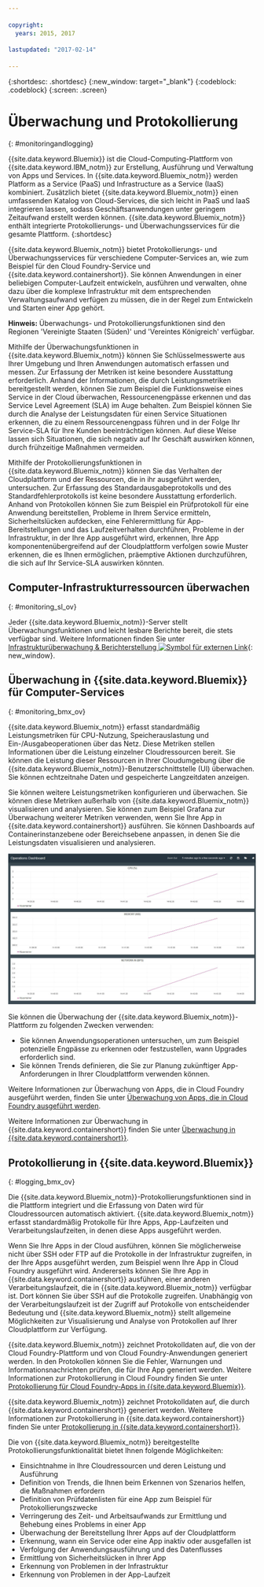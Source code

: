 ```yaml
---

copyright:
  years: 2015, 2017

lastupdated: "2017-02-14"

---
```



{:shortdesc: .shortdesc}
{:new_window: target="_blank"}
{:codeblock: .codeblock}
{:screen: .screen}

# Überwachung und Protokollierung
{: #monitoringandlogging}

{{site.data.keyword.Bluemix}} ist die Cloud-Computing-Plattform von {{site.data.keyword.IBM_notm}} zur Erstellung, Ausführung und Verwaltung von Apps und Services. In {{site.data.keyword.Bluemix_notm}} werden Platform as a Service (PaaS) und Infrastructure as a Service (IaaS) kombiniert. Zusätzlich bietet {{site.data.keyword.Bluemix_notm}} einen umfassenden Katalog von Cloud-Services, die sich leicht in PaaS und IaaS integrieren lassen, sodass Geschäftsanwendungen unter geringem Zeitaufwand erstellt werden können. {{site.data.keyword.Bluemix_notm}} enthält integrierte Protokollierungs- und Überwachungsservices für die gesamte Plattform. 
{:shortdesc}

{{site.data.keyword.Bluemix_notm}} bietet Protokollierungs- und Überwachungsservices für verschiedene Computer-Services an, wie zum Beispiel für den Cloud Foundry-Service und {{site.data.keyword.containershort}}. Sie können Anwendungen in einer beliebigen Computer-Laufzeit entwickeln, ausführen und verwalten, ohne dazu über die komplexe Infrastruktur mit dem entsprechenden Verwaltungsaufwand verfügen zu müssen, die in der Regel zum Entwickeln und Starten einer App gehört. 

**Hinweis:** Überwachungs- und Protokollierungsfunktionen sind den Regionen 'Vereinigte Staaten (Süden)' und 'Vereintes Königreich' verfügbar.

Mithilfe der Überwachungsfunktionen in {{site.data.keyword.Bluemix_notm}} können Sie Schlüsselmesswerte aus Ihrer Umgebung und Ihren Anwendungen automatisch erfassen und messen. Zur Erfassung der Metriken ist keine besondere Ausstattung erforderlich. Anhand der Informationen, die durch Leistungsmetriken bereitgestellt werden,  können Sie zum Beispiel die Funktionsweise eines Service in der Cloud überwachen, Ressourcenengpässe erkennen und das Service Level Agreement (SLA) im Auge behalten. Zum Beispiel können Sie durch die Analyse der Leistungsdaten für einen Service Situationen erkennen, die zu einem Ressourcenengpass führen und in der Folge Ihr Service-SLA für Ihre Kunden beeinträchtigen können. Auf diese Weise lassen sich Situationen, die sich negativ auf Ihr Geschäft auswirken können, durch frühzeitige Maßnahmen vermeiden.  

Mithilfe der Protokollierungsfunktionen in {{site.data.keyword.Bluemix_notm}} können Sie das Verhalten der Cloudplattform und der Ressourcen, die in ihr ausgeführt werden, untersuchen. Zur Erfassung des Standardausgabeprotokolls und des Standardfehlerprotokolls ist keine besondere Ausstattung erforderlich. Anhand von Protokollen können Sie zum Beispiel ein Prüfprotokoll für eine Anwendung bereitstellen, Probleme in Ihrem Service ermitteln, Sicherheitslücken aufdecken, eine Fehlerermittlung für App-Bereitstellungen und das Laufzeitverhalten durchführen, Probleme in der Infrastruktur, in der Ihre App ausgeführt wird, erkennen, Ihre App komponentenübergreifend auf der Cloudplattform verfolgen sowie Muster erkennen, die es Ihnen ermöglichen, präemptive Aktionen durchzuführen, die sich auf Ihr Service-SLA auswirken könnten.

## Computer-Infrastrukturressourcen überwachen
{: #monitoring_sl_ov}

Jeder {{site.data.keyword.Bluemix_notm}}-Server stellt Überwachungsfunktionen und leicht lesbare Berichte bereit, die stets verfügbar sind. Weitere Informationen finden Sie unter [Infrastrukturüberwachung & Berichterstellung ![Symbol für externen Link](../icons/launch-glyph.svg "Symbol für externen Link")](https://www.ibm.com/cloud-computing/bluemix/infrastructure-monitoring){: new_window}.


## Überwachung in {{site.data.keyword.Bluemix}} für Computer-Services
{: #monitoring_bmx_ov}

{{site.data.keyword.Bluemix_notm}} erfasst standardmäßig Leistungsmetriken für CPU-Nutzung, Speicherauslastung und Ein-/Ausgabeoperationen über das Netz. Diese Metriken stellen Informationen über die Leistung einzelner Cloudressourcen bereit. Sie können die Leistung dieser Ressourcen in Ihrer Cloudumgebung über die {{site.data.keyword.Bluemix_notm}}-Benutzerschnittstelle (UI) überwachen. Sie können echtzeitnahe Daten und gespeicherte Langzeitdaten anzeigen. 

Sie können weitere Leistungsmetriken konfigurieren und überwachen. Sie können diese Metriken außerhalb von {{site.data.keyword.Bluemix_notm}} visualisieren und analysieren. Sie können zum Beispiel Grafana zur Überwachung weiterer Metriken verwenden, wenn Sie Ihre App in {{site.data.keyword.containershort}} ausführen. Sie können Dashboards auf Containerinstanzebene oder Bereichsebene anpassen, in denen Sie die Leistungsdaten visualisieren und analysieren.

![Grafana-Überwachungsansicht für einen Container in {{site.data.keyword.Bluemix_notm}}](images/monitoring_default_container_grafana_view.jpg)

Sie können die Überwachung der {{site.data.keyword.Bluemix_notm}}-Plattform zu folgenden Zwecken verwenden:

* Sie können Anwendungsoperationen untersuchen, um zum Beispiel potenzielle Engpässe zu erkennen oder festzustellen, wann Upgrades erforderlich sind.
* Sie können Trends definieren, die Sie zur Planung zukünftiger App-Anforderungen in Ihrer Cloudplattform verwenden können.

Weitere Informationen zur Überwachung von Apps, die in Cloud Foundry ausgeführt werden, finden Sie unter [Überwachung von Apps, die in Cloud Foundry ausgeführt werden](monitoring_cf_apps.html#monitoring_bluemix_apps).

Weitere Informationen zur Überwachung in {{site.data.keyword.containershort}} finden Sie unter [Überwachung in {{site.data.keyword.containershort}}](/docs/containers/monitoringandlogging/container_ml_monitor.html#container_ml_monitor).   

## Protokollierung in {{site.data.keyword.Bluemix}}
{: #logging_bmx_ov}

Die {{site.data.keyword.Bluemix_notm}}-Protokollierungsfunktionen sind in die Plattform integriert und die Erfassung von Daten wird für Cloudressourcen automatisch aktiviert. {{site.data.keyword.Bluemix_notm}} erfasst standardmäßig Protokolle für Ihre Apps, App-Laufzeiten und Verarbeitungslaufzeiten, in denen diese Apps ausgeführt werden. 

Wenn Sie Ihre Apps in der Cloud ausführen, können Sie möglicherweise nicht über SSH oder FTP auf die Protokolle in der Infrastruktur zugreifen, in der Ihre Apps ausgeführt werden, zum Beispiel wenn Ihre App in Cloud Foundry ausgeführt wird. Andererseits können Sie Ihre App in {{site.data.keyword.containershort}} ausführen, einer anderen Verarbeitungslaufzeit, die in {{site.data.keyword.Bluemix_notm}} verfügbar ist. Dort können Sie über SSH auf die Protokolle zugreifen. Unabhängig von der Verarbeitungslaufzeit ist der Zugriff auf Protokolle von entscheidender Bedeutung und {{site.data.keyword.Bluemix_notm}} stellt allgemeine Möglichkeiten zur Visualisierung und Analyse von Protokollen auf Ihrer Cloudplattform zur Verfügung.

{{site.data.keyword.Bluemix_notm}} zeichnet Protokolldaten auf, die von der Cloud Foundry-Plattform und von Cloud Foundry-Anwendungen generiert werden. In den Protokollen können Sie die Fehler, Warnungen und Informationsnachrichten prüfen, die für Ihre App generiert werden. Weitere Informationen zur Protokollierung in Cloud Foundry finden Sie unter [Protokollierung für Cloud Foundry-Apps in {{site.data.keyword.Bluemix}}](logging_cf_apps.html#logging_bluemix_cf_apps).

{{site.data.keyword.Bluemix_notm}} zeichnet Protokolldaten auf, die durch {{site.data.keyword.containershort}} generiert werden. Weitere Informationen zur Protokollierung in {{site.data.keyword.containershort}} finden Sie unter [Protokollierung in {{site.data.keyword.containershort}}](/docs/containers/monitoringandlogging/container_ml_logs.html#container_ml_logs).   


Die von {{site.data.keyword.Bluemix_notm}} bereitgestellte Protokollierungsfunktionalität bietet Ihnen folgende Möglichkeiten:

* Einsichtnahme in Ihre Cloudressourcen und deren Leistung und Ausführung
* Definition von Trends, die Ihnen beim Erkennen von Szenarios helfen, die Maßnahmen erfordern
* Definition von Prüfdatenlisten für eine App zum Beispiel für Protokollierungszwecke
* Verringerung des Zeit- und Arbeitsaufwands zur Ermittlung und Behebung eines Problems in einer App 
* Überwachung der Bereitstellung Ihrer Apps auf der Cloudplattform
* Erkennung, wann ein Service oder eine App inaktiv oder ausgefallen ist
* Verfolgung der Anwendungsausführung und des Datenflusses
* Ermittlung von Sicherheitslücken in Ihrer App
* Erkennung von Problemen in der Infrastruktur
* Erkennung von Problemen in der App-Laufzeit


